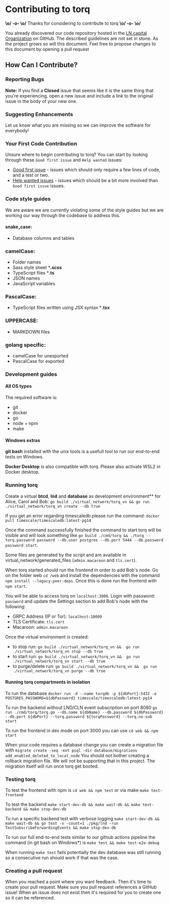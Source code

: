 # Contributing to torq

**\o/ -o- \o/** Thanks for considering to contribute to torq **\o/ -o- \o/**

You already discovered our code repository hosted in the [LN.capital Organization](https://github.com/lncapital) on GitHub. The described guidelines are not set in stone. As the project grows so will this document. Feel free to propose changes to this document by opening a pull request

## How Can I Contribute?

### Reporting Bugs
**Note:** If you find a **Closed** issue that seems like it is the same thing that you're experiencing, open a new issue and include a link to the original issue in the body of your new one.

### Suggesting Enhancements
Let us know what you are missing so we can improve the software for everybody!

### Your First Code Contribution
Unsure where to begin contributing to torq? You can start by looking through these `Good first issue` and `Help wanted` issues:

* [Good first issue][good first issue] - issues which should only require a few lines of code, and a test or two.
* [Help wanted issues][help wanted] - issues which should be a bit more involved than `Good first issue` issues.

[good first issue]:https://github.com/lncapital/torq/issues?q=is%3Aopen+is%3Aissue+label%3A%22good+first+issue%22
[help wanted]:https://github.com/lncapital/torq/issues?q=is%3Aopen+is%3Aissue+label%3A%22help+wanted%22

### Code style guides
We are aware we are currently violating some of the style guides but we are working our way through the codebase to address this.
#### snake_case:
* Database columns and tables

### camelCase:
* Folder names
* Sass style sheet ***.scss**
* TypeScript files ***.ts**
* JSON names
* JavaScript variables


### PascalCase:
* TypeScript files written using JSX syntax ***.tsx**

### UPPERCASE:
* MARKDOWN files

### golang specific:
* camelCase for unexported
* PascalCase for exported

### Development guides
#### All OS types
The required software is:
* git
* docker
* go
* node + npm
* make

#### Windows extras

**git bash** installed with the unix tools is a usefull tool to run our end-to-end tests on Windows.

**Docker Desktop** is also compatible with torq. Please also activate WSL2 in Docker desktop.

### Running torq

Create a virtual **btcd**, **lnd** and **database** as development environment** for Alice, Carol and Bob: `go build ./virtual_network/torq_vn && go run ./virtual_network/torq_vn create --db true`

If you get an error regarding timescaledb please run the command: `docker pull timescale/timescaledb:latest-pg14`

Once the command successfully finished the command to start torq will be visible and will look something like `go build ./cmd/torq && ./torq --torq.password password --db.user postgres --db.port 5444 --db.password password start`.

Some files are generated by the script and are available in virtual_network/generated_files (`admin.macaroon` and `tls.cert`).

When torq started should run the frontend in order to add Bob's node.
Go on the folder web `cd /web` and install the dependencies with the command `npm install --legacy-peer-deps`. Once this is done run the frontend with `npm start`.

You will be able to access torq on `localhost:3000`. Login with password: `password` and update the Settings section to add Bob's node with the following:
- GRPC Address (IP or Tor): `localhost:10009`
- TLS Certificate: `tls.cert`
- Macaroon: `admin.macaroon`

Once the virtual environment is created:

* to stop run: `go build ./virtual_network/torq_vn &&  go run ./virtual_network/torq_vn stop --db true`
* to start run: `go build ./virtual_network/torq_vn &&  go run ./virtual_network/torq_vn start --db true`
* to purge/delete run: `go build ./virtual_network/torq_vn &&  go run ./virtual_network/torq_vn purge --db true`

#### Running torq compartments in isolation

To run the database `docker run -d --name torqdb -p ${dbPort}:5432 -e POSTGRES_PASSWORD=${dbPassword} timescale/timescaledb:latest-pg14`

To run the backend without LND/CLN event subscription on port 8080 `go run ./cmd/torq/torq.go --db.name ${dbName} --db.password ${dbPassword} --db.port ${dbPort} --torq.password ${torqPassword} --torq.no-sub start`

To run the frontend in dev mode on port 3000 you can use `cd web && npm start`

When your code requires a database change you can create a migration file with `migrate create -seq -ext psql -dir database/migrations add_enabled_deleted_to_local_node`
You should not bother creating a rollback migration file. We will not be supporting that in this project. The migration itself will run once torq get booted.

### Testing torq

To test the frontend with npm is `cd web && npm test` or via make `make test-frontend`

To test the backend `make start-dev-db && make wait-db && make test-backend && make stop-dev-db`

To run a specific backend test with verbose logging `make start-dev-db && make wait-db && go test -v -count=1 ./pkg/lnd -run TestSubscribeForwardingEvents && make stop-dev-db`

To run our full end-to-end tests similar to our github actions pipeline the command (in git bash on Windows*) is `make test && make test-e2e-debug`

When running `make test` fails potentially the dev database was still running so a consecutive run should work if that was the case.

### Creating a pull request

When you reached a point where you want feedback. Then it's time to create your pull request. Make sure you pull request references a GitHub issue! When an issue does not exist then it's required for you to create one so it can be referenced.
